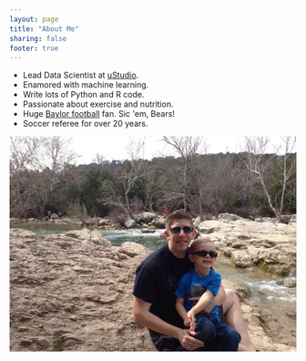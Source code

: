 ```yaml
---
layout: page
title: "About Me"
sharing: false
footer: true
---
```


* Lead Data Scientist at [uStudio](http://ustudio.com).
* Enamored with machine learning.
* Write lots of Python and R code.
* Passionate about exercise and nutrition.
* Huge [Baylor football](https://twitter.com/BUFootball) fan. Sic 'em, Bears!
* Soccer referee for over 20 years.

<img src="/images/daddy-and-aj-on-hike.jpg" alt="John Ramey"/>
